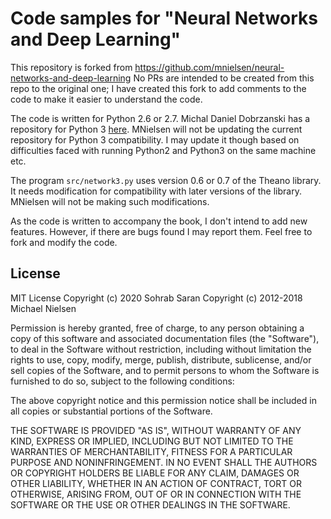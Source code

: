 # Code samples for "Neural Networks and Deep Learning"

This repository is forked from https://github.com/mnielsen/neural-networks-and-deep-learning
No PRs are intended to be created from this repo to the original one; I have created this fork to add comments to the code to make it easier to understand the code.

The code is written for Python 2.6 or 2.7. Michal Daniel Dobrzanski
has a repository for Python 3
[here](https://github.com/MichalDanielDobrzanski/DeepLearningPython35). MNielsen
will not be updating the current repository for Python 3
compatibility. I may update it though based on difficulties faced with running Python2 and Python3 on the same machine 
etc.

The program `src/network3.py` uses version 0.6 or 0.7 of the Theano
library.  It needs modification for compatibility with later versions
of the library.  MNielsen will not be making such modifications.

As the code is written to accompany the book, I don't intend to add
new features. However, if there are bugs found I may report them. 
Feel free to fork and modify the code.

## License

MIT License
Copyright (c) 2020 Sohrab Saran
Copyright (c) 2012-2018 Michael Nielsen

Permission is hereby granted, free of charge, to any person obtaining
a copy of this software and associated documentation files (the
"Software"), to deal in the Software without restriction, including
without limitation the rights to use, copy, modify, merge, publish,
distribute, sublicense, and/or sell copies of the Software, and to
permit persons to whom the Software is furnished to do so, subject to
the following conditions:

The above copyright notice and this permission notice shall be
included in all copies or substantial portions of the Software.

THE SOFTWARE IS PROVIDED "AS IS", WITHOUT WARRANTY OF ANY KIND,
EXPRESS OR IMPLIED, INCLUDING BUT NOT LIMITED TO THE WARRANTIES OF
MERCHANTABILITY, FITNESS FOR A PARTICULAR PURPOSE AND
NONINFRINGEMENT. IN NO EVENT SHALL THE AUTHORS OR COPYRIGHT HOLDERS BE
LIABLE FOR ANY CLAIM, DAMAGES OR OTHER LIABILITY, WHETHER IN AN ACTION
OF CONTRACT, TORT OR OTHERWISE, ARISING FROM, OUT OF OR IN CONNECTION
WITH THE SOFTWARE OR THE USE OR OTHER DEALINGS IN THE SOFTWARE.
